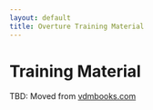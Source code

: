 ```yaml
---
layout: default
title: Overture Training Material
---
```

# Training Material

TBD: Moved from [vdmbooks.com](http://vdmbooks.com)
